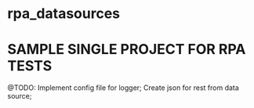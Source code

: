 # rpa_datasources

SAMPLE SINGLE PROJECT FOR RPA TESTS
===================================================

@TODO:
Implement config file for logger;
Create json for rest from data source;